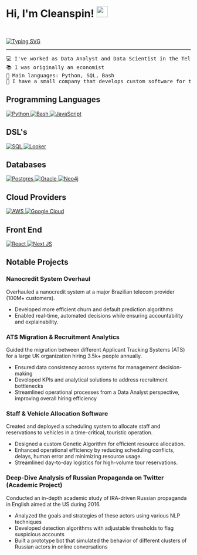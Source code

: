 <h1 align="left">
  Hi, I'm Cleanspin!
  <a href="https://github.com/cleanspin" target="_self">
    <img src="https://media.giphy.com/media/hvRJCLFzcasrR4ia7z/giphy.gif" width="30">
  </a>
</h1>

<br/>

<p align="left">
  <a href="https://github.com/cleanspin">
    <img src="https://readme-typing-svg.herokuapp.com?font=Impact&amp;weight=800&amp;duration=1000&amp;color=F77602&amp;vCenter=true&amp;multiline=true&amp;repeat=false&amp;width=435&amp;height=200&amp;lines=___________________________;Data;scientist%2Fengineer%2Fanalyst;___________________________;Python+developer;___________________________;Linux+enthusiast" alt="Typing SVG">
  </a>
</p>


<hr>

<pre>
💻 I've worked as Data Analyst and Data Scientist in the Telcom and Fintech industries
📚 I was originally an economist
🌟 Main languages: Python, SQL, Bash
🚩 I have a small company that develops custom software for the tourism industry
</pre>

## Programming Languages
<p>
    <a href="https://github.com/cleanspin">
        <img alt="Python" src="https://img.shields.io/badge/Python-%2314354C.svg?logo=python&logoColor=white" />
    </a>
    <a href="https://github.com/cleanspin">
        <img alt="Bash" src="https://img.shields.io/badge/Bash-%23121011.svg?logo=gnu-bash&logoColor=white" />
    </a>
    <a href="https://github.com/cleanspin">
        <img alt="JavaScript" src="https://img.shields.io/badge/JavaScript-%23F7DF1E.svg?logo=javascript&logoColor=black" />
    </a>
</p>

## DSL's
<p>
    <a href="https://github.com/cleanspin">
        <img alt="SQL" src="https://img.shields.io/badge/SQL-%2307405e.svg?logo=sqlite&logoColor=white" />
    </a>
    <a href="https://github.com/cleanspin">
        <img alt="Looker" src="https://img.shields.io/badge/Looker-%234285F4.svg?logo=looker&logoColor=white" />
    </a>
</p>

## Databases
<p>
    <a href="https://github.com/cleanspin">
        <img alt="Postgres" src="https://img.shields.io/badge/PostgreSQL-%23336791.svg?logo=postgresql&logoColor=white" />
    </a>
    <a href="https://github.com/cleanspin">
        <img alt="Oracle" src="https://img.shields.io/badge/Oracle-F80000.svg?logo=oracle&logoColor=white" />
    </a>
    <a href="https://github.com/cleanspin">
        <img alt="Neo4j" src="https://img.shields.io/badge/Neo4j-%2300ACAA.svg?logo=neo4j&logoColor=white" />
    </a>
</p>

## Cloud Providers
<p>
    <a href="https://github.com/cleanspin">
        <img alt="AWS" src="https://img.shields.io/badge/Amazon%20AWS-%23FF9900.svg?logo=amazonaws&logoColor=white" />
    </a>
    <a href="https://github.com/cleanspin">
        <img alt="Google Cloud" src="https://img.shields.io/badge/Google%20Cloud-%234285F4.svg?logo=google-cloud&logoColor=white" />
    </a>
</p>

## Front End
<p>
    <a href="https://github.com/cleanspin">
        <img alt="React" src="https://img.shields.io/badge/React-%2320232a.svg?logo=react&logoColor=%2361DAFB" />
    </a>
    <a href="https://github.com/cleanspin">
        <img alt="Next JS" src="https://img.shields.io/badge/Next.js-black?logo=next.js&logoColor=white" />
    </a>
</p>

## Notable Projects

### **Nanocredit System Overhaul**  
  Overhauled a nanocredit system at a major Brazilian telecom provider (100M+ customers). 
  - Developed more efficient churn and default prediction algorithms
  - Enabled real-time, automated decisions while ensuring accountability and explainability.
 
### **ATS Migration & Recruitment Analytics**  
  Guided the migration between different Applicant Tracking Systems (ATS) for a large UK organization hiring 3.5k+ people annually.  
  - Ensured data consistency across systems for management decision-making  
  - Developed KPIs and analytical solutions to address recruitment bottlenecks  
  - Streamlined operational processes from a Data Analyst perspective, improving overall hiring efficiency

### **Staff & Vehicle Allocation Software**  
  Created and deployed a scheduling system to allocate staff and reservations to vehicles in a time-critical, touristic operation.  
  - Designed a custom Genetic Algorithm for efficient resource allocation.
  - Enhanced operational efficiency by reducing scheduling conflicts, delays, human error and minimizing resource usage.  
  - Streamlined day-to-day logistics for high-volume tour reservations.
 
### **Deep-Dive Analysis of Russian Propaganda on Twitter (Academic Project)**  
  Conducted an in-depth academic study of IRA-driven Russian propaganda in English aimed at the US during 2016.  
  - Analyzed the goals and strategies of these actors using various NLP techniques  
  - Developed detection algorithms with adjustable thresholds to flag suspicious accounts  
  - Built a prototype bot that simulated the behavior of different clusters of Russian actors in online conversations  
